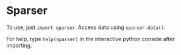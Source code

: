 # Sparser

To use, just `import sparser`. Access data using `sparser.data()`.

For help, type `help(sparser)` in the interactive python console after importing.
